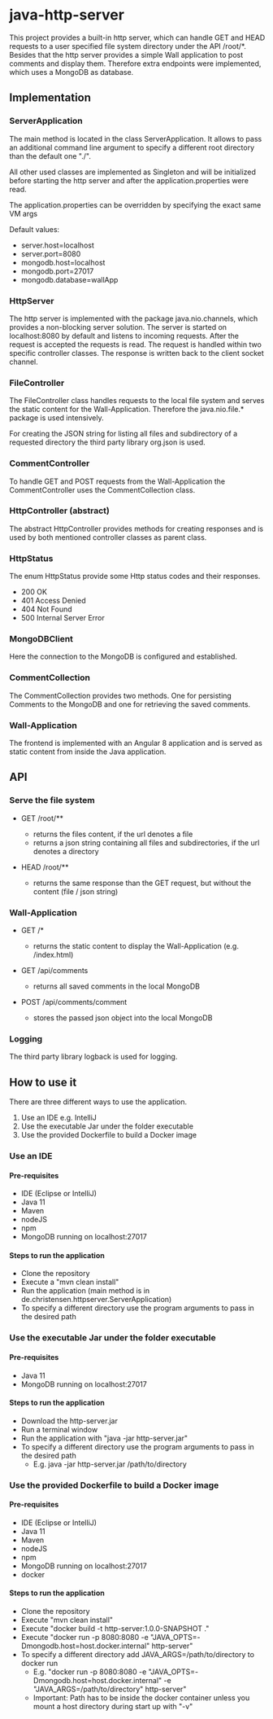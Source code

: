 # java-http-server

This project provides a built-in http server, 
which can handle GET and HEAD requests to a user specified 
file system directory under the API /root/*.
Besides that the http server provides a simple Wall application to 
post comments and display them. Therefore extra endpoints were implemented, 
which uses a MongoDB as database.

## Implementation

### ServerApplication

The main method is located in the class ServerApplication. It allows to pass an additional command line argument to specify a different root directory than the default one "./".

All other used classes are implemented as Singleton and will be initialized before starting the http server and after the application.properties were read.

The application.properties can be overridden by specifying the exact same VM args

Default values:
* server.host=localhost
* server.port=8080
* mongodb.host=localhost
* mongodb.port=27017
* mongodb.database=wallApp  

### HttpServer

The http server is implemented with the package java.nio.channels, 
which provides a non-blocking server solution. The server is started on localhost:8080 by default
and listens to incoming requests. After the request is accepted the requests is read.
The request is handled within two specific controller classes. 
The response is written back to the client socket channel. 

### FileController

The FileController class handles requests to the local file system and serves the static content for the Wall-Application. 
Therefore the java.nio.file.* package is used intensively.

For creating the JSON string for listing all files and subdirectory of a requested directory the third party library org.json is used.  

### CommentController

To handle GET and POST requests from the Wall-Application the CommentController uses the CommentCollection class.

### HttpController (abstract)

The abstract HttpController provides methods for creating responses and is used by both mentioned controller classes as parent class.

### HttpStatus

The enum HttpStatus provide some Http status codes and their responses.
* 200 OK
* 401 Access Denied
* 404 Not Found
* 500 Internal Server Error

### MongoDBClient

Here the connection to the MongoDB is configured and established.

### CommentCollection

The CommentCollection provides two methods. One for persisting Comments to the MongoDB and one for retrieving the saved comments.  

### Wall-Application

The frontend is implemented with an Angular 8 application and is served as static content from inside the Java application. 

## API

### Serve the file system

* GET /root/**
  * returns the files content, if the url denotes a file
  * returns a json string containing all files and subdirectories, if the url denotes a directory  

* HEAD /root/**
  * returns the same response than the GET request, but without the content (file / json string)

### Wall-Application
  
* GET /*
  * returns the static content to display the Wall-Application (e.g. /index.html)

* GET /api/comments
  * returns all saved comments in the local MongoDB
  
* POST /api/comments/comment
  * stores the passed json object into the local MongoDB

### Logging

The third party library logback is used for logging.

## How to use it

There are three different ways to use the application.

1. Use an IDE e.g. IntelliJ
2. Use the executable Jar under the folder executable
3. Use the provided Dockerfile to build a Docker image

### Use an IDE

#### Pre-requisites

* IDE (Eclipse or IntelliJ)
* Java 11
* Maven
* nodeJS
* npm
* MongoDB running on localhost:27017

#### Steps to run the application

* Clone the repository
* Execute a "mvn clean install"
* Run the application (main method is in de.christensen.httpserver.ServerApplication)
* To specify a different directory use the program arguments to pass in the desired path

### Use the executable Jar under the folder executable

#### Pre-requisites

* Java 11
* MongoDB running on localhost:27017

#### Steps to run the application

* Download the http-server.jar
* Run a terminal window
* Run the application with "java -jar http-server.jar"
* To specify a different directory use the program arguments to pass in the desired path
  * E.g. java -jar http-server.jar /path/to/directory

### Use the provided Dockerfile to build a Docker image

#### Pre-requisites

* IDE (Eclipse or IntelliJ)
* Java 11
* Maven
* nodeJS
* npm
* MongoDB running on localhost:27017
* docker

#### Steps to run the application

* Clone the repository
* Execute "mvn clean install"
* Execute "docker build -t http-server:1.0.0-SNAPSHOT ."
* Execute "docker run -p 8080:8080 -e "JAVA_OPTS=-Dmongodb.host=host.docker.internal" http-server"
* To specify a different directory add JAVA_ARGS=/path/to/directory to docker run
  * E.g. "docker run -p 8080:8080 -e "JAVA_OPTS=-Dmongodb.host=host.docker.internal" -e "JAVA_ARGS=/path/to/directory" http-server"
  * Important: Path has to be inside the docker container unless you mount a host directory during start up with "-v"
